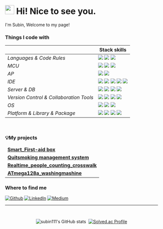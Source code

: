 <h1><img src="https://slackmojis.com/emojis/60816-hugging-face/download" width="30"/> Hi! Nice to see you.</h1>


<p>I'm Subin, Welcome to my page! </br>

<h3>Things I code with</h3>


|  | Stack skills |
| --- | --- |
| *Languages & Code Rules*|<img src="https://img.shields.io/badge/C-7BD2FD?style=flat-square&logo=Coursera&logoColor=white"/> <img src="https://img.shields.io/badge/C++-1CB1FC?style=flat-square&logo=C%2B%2B&logoColor=white"/> <img src="https://img.shields.io/badge/Python-037CB9?style=flat-square&logo=Python&logoColor=white"/> |
| *MCU*|<img src="https://img.shields.io/badge/Arduino-FC6C14?style=flat-square&logo=arduino&logoColor=white"/> <img src="https://img.shields.io/badge/STM32-BE4A02?style=flat-square&logo=STMicroelectronics&logoColor=white"/> <img src="https://img.shields.io/badge/atmega128-D9272E?style=flat-square&logo=mega&logoColor=white"> |
| *AP*| <img src="https://img.shields.io/badge/Raspberry Pi-93FA82?style=flat-square&logo=Raspberry Pi&logoColor=black"/> <img src="https://img.shields.io/badge/Jetson Nano-52F737?style=flat-square&logo=NVIDIA&logoColor=black"/> |
| *IDE*| <img src="https://img.shields.io/badge/Visual Studio-F2F29C?style=flat-square&logo=Visual Studio&logoColor=white"/> <img src="https://img.shields.io/badge/Qt-41CD52?style=flat-square&logo=Qt creator&logoColor=white"/> <img src="https://img.shields.io/badge/Jupyter Notebook-AEAE16?style=flat-square&logo=Jupyter&logoColor=white"/> <img src="https://img.shields.io/badge/Notepad++-90E59A.svg?style=flat-square&logo=notepad%2b%2b&logoColor=black"/> <img src="https://img.shields.io/badge/VIM-%2311AB00.svg?style=flat-square&logo=vim&logoColor=white"/>|
| *Server & DB*|<img src="https://img.shields.io/badge/Apache-97D6D9?style=flat-square&logo=Apache&logoColor=white"/> <img src="https://img.shields.io/badge/PHP-65C2C7?style=flat-square&logo=PHP&logoColor=white"/> <img src="https://img.shields.io/badge/MySQL-4479A1?style=flat-square&logo=MySQL&logoColor=white"/> <img src="https://img.shields.io/badge/MariaDB-003545?style=flat-square&logo=MariaDB&logoColor=white"/>|
| *Version Control & Collaboration Tools*| <img src="https://img.shields.io/badge/Git-B2B2B2?style=flat-square&logo=Git&logoColor=white"/> <img src="https://img.shields.io/badge/GitHub-737373?style=flat-square&logo=GitHub&logoColor=white"/> <img src="https://img.shields.io/badge/Google Docs-303030?style=flat-square&logo=Google&logoColor=white"/> <img src="https://img.shields.io/badge/Notion-000000?style=flat-square&logo=Notion&logoColor=white"/>|
| *OS*|<img src="https://img.shields.io/badge/Windows11-F5C27F?style=flat-square&logo=Windows&logoColor=white"/> <img src="https://img.shields.io/badge/Ubuntu-E95420?style=flat-square&logo=Ubuntu&logoColor=white"/> <img src="https://img.shields.io/badge/Linux-FCC624?style=flat-square&logo=linux&logoColor=black"/> |
| *Platform & Library & Package*| <img src="https://img.shields.io/badge/ros-%230A0FF9.svg?style=flat-square&logo=ros&logoColor=white"/> <img src="https://img.shields.io/badge/Qt-%23217346.svg?style=flat-square&logo=Qt&logoColor=white"/> <img src="https://img.shields.io/badge/OpenCV-66BEF4?style=flat-square&logo=OpenCV&logoColor=white"/> <img src="https://img.shields.io/badge/Anaconda-%2344A833.svg?style=flat-square&logo=anaconda&logoColor=white"/> 

<br>
<h3>💡My projects</h3>
<table>
  <thead align="center">
    <tr border: none;>
  </thead>
  <tbody>
    <tr>
      <td><a href="https://github.com/subin111/smart_first_aid_box.git"><b>Smart_First-aid box</b></a></td>
     </tr>
	  <tr>
      <td><a href="https://github.com/subin111/Quitsmoking_management.git"><b>Quitsmoking management system</b></a></td>
    </tr>
    <tr>
      <td><a href="https://github.com/subin111/Realtime_people_counting.git"><b>Realtime_people_counting_crosswalk</b></a></td>
    </tr>
	  <tr>
		  <td><a href="https://github.com/subin111/AVR_WashingMashine.git"><b>ATmega128a_washingmashine</b></a></td>
	  </tr>
  </tbody>
</table>

<h3>Where to find me</h3>
<p>
<a href="https://github.com/kyh0885" target="_blank">
<img alt="Github" src="https://img.shields.io/badge/GitHub-%2312100E.svg?&style=for-the-badge&logo=Github&logoColor=white" /></a> 
<a href="https://www.linkedin.com/in/수빈-이-1509472ab/" target="_blank"><img alt="LinkedIn" src="https://img.shields.io/badge/linkedin-%230077B5.svg?&style=for-the-badge&logo=linkedin&logoColor=white" /></a> 
<a href="https://littlebinsuishere.tistory.com/" target="_blank"><img alt="Medium" src="https://img.shields.io/badge/Tistory-FF6633?&style=for-the-badge&logo=Tistory&logoColor=white" /></a>
</p>

------------


<br>

<div align="center">

![subin111's GitHub stats](https://github-readme-stats.vercel.app/api?username=subin111&show_icons=true&theme=moltack)&nbsp;&nbsp;[![Solved.ac Profile](http://mazassumnida.wtf/api/v2/generate_badge?boj=snubi21)](https://solved.ac/snubi21/)

</div>

